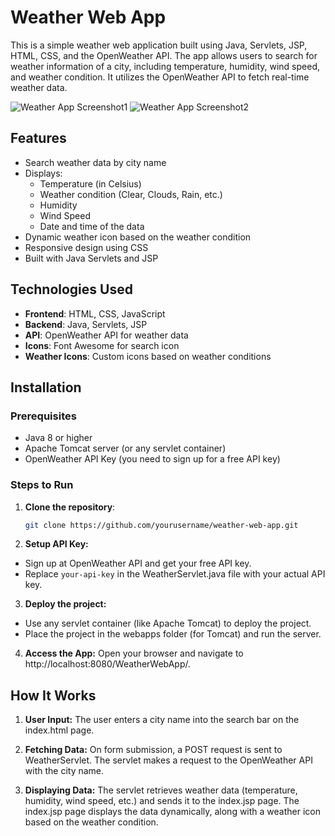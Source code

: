 # Weather Web App

This is a simple weather web application built using Java, Servlets, JSP, HTML, CSS, and the OpenWeather API. The app allows users to search for weather information of a city, including temperature, humidity, wind speed, and weather condition. It utilizes the OpenWeather API to fetch real-time weather data.

![Weather App Screenshot1](images/ss1.png)
![Weather App Screenshot2](images/ss2.png)

## Features
- Search weather data by city name
- Displays:
  - Temperature (in Celsius)
  - Weather condition (Clear, Clouds, Rain, etc.)
  - Humidity
  - Wind Speed
  - Date and time of the data
- Dynamic weather icon based on the weather condition
- Responsive design using CSS
- Built with Java Servlets and JSP

## Technologies Used
- **Frontend**: HTML, CSS, JavaScript
- **Backend**: Java, Servlets, JSP
- **API**: OpenWeather API for weather data
- **Icons**: Font Awesome for search icon
- **Weather Icons**: Custom icons based on weather conditions

## Installation

### Prerequisites
- Java 8 or higher
- Apache Tomcat server (or any servlet container)
- OpenWeather API Key (you need to sign up for a free API key)

### Steps to Run

1. **Clone the repository**:
   ```bash
   git clone https://github.com/yourusername/weather-web-app.git
   
2. **Setup API Key:**
- Sign up at OpenWeather API and get your free API key.
- Replace `your-api-key` in the WeatherServlet.java file with your actual API key.

3. **Deploy the project:**
- Use any servlet container (like Apache Tomcat) to deploy the project.
- Place the project in the webapps folder (for Tomcat) and run the server.

4. **Access the App:**
Open your browser and navigate to http://localhost:8080/WeatherWebApp/.

## How It Works

1. **User Input:**
The user enters a city name into the search bar on the index.html page.

2. **Fetching Data:**
On form submission, a POST request is sent to WeatherServlet.
The servlet makes a request to the OpenWeather API with the city name.

3. **Displaying Data:**
The servlet retrieves weather data (temperature, humidity, wind speed, etc.) and sends it to the index.jsp page.
The index.jsp page displays the data dynamically, along with a weather icon based on the weather condition.